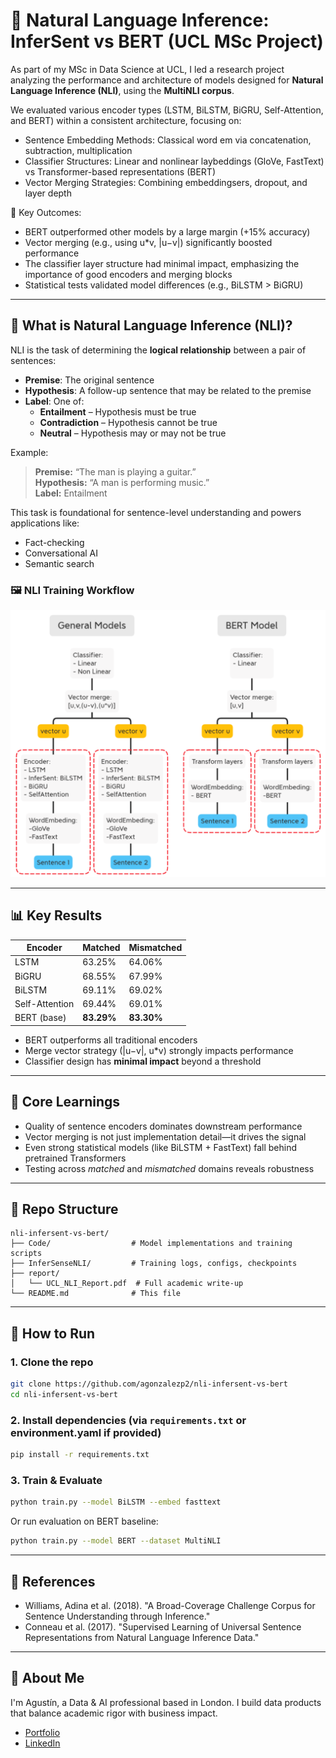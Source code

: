 # 🧠 Natural Language Inference: InferSent vs BERT (UCL MSc Project)

As part of my MSc in Data Science at UCL, I led a research project analyzing the performance and architecture of models designed for **Natural Language Inference (NLI)**, using the **MultiNLI corpus**.

We evaluated various encoder types (LSTM, BiLSTM, BiGRU, Self-Attention, and BERT) within a consistent architecture, focusing on:

- Sentence Embedding Methods: Classical word em via concatenation, subtraction, multiplication
- Classifier Structures: Linear and nonlinear laybeddings (GloVe, FastText) vs Transformer-based representations (BERT)
- Vector Merging Strategies: Combining embeddingsers, dropout, and layer depth

🧠 Key Outcomes:

- BERT outperformed other models by a large margin (+15% accuracy)
- Vector merging (e.g., using u*v, |u−v|) significantly boosted performance
- The classifier layer structure had minimal impact, emphasizing the importance of good encoders and merging blocks
- Statistical tests validated model differences (e.g., BiLSTM > BiGRU)

---

## 🧩 What is Natural Language Inference (NLI)?

NLI is the task of determining the **logical relationship** between a pair of sentences:

- **Premise**: The original sentence
- **Hypothesis**: A follow-up sentence that may be related to the premise
- **Label**: One of:
  - **Entailment** – Hypothesis must be true
  - **Contradiction** – Hypothesis cannot be true
  - **Neutral** – Hypothesis may or may not be true

Example:
> **Premise:** “The man is playing a guitar.”  
> **Hypothesis:** “A man is performing music.”  
> **Label:** Entailment

This task is foundational for sentence-level understanding and powers applications like:
- Fact-checking
- Conversational AI
- Semantic search

### 🖼️ NLI Training Workflow

![NLI Training Scheme](generic-nli-training-scheme.png)

---

## 📊 Key Results

| Encoder        | Matched | Mismatched |
|----------------|---------|------------|
| LSTM           | 63.25%  | 64.06%     |
| BiGRU          | 68.55%  | 67.99%     |
| BiLSTM         | 69.11%  | 69.02%     |
| Self-Attention | 69.44%  | 69.01%     |
| BERT (base)    | **83.29%** | **83.30%** |

- BERT outperforms all traditional encoders
- Merge vector strategy (|u−v|, u*v) strongly impacts performance
- Classifier design has **minimal impact** beyond a threshold

---

## 🧠 Core Learnings

- Quality of sentence encoders dominates downstream performance
- Vector merging is not just implementation detail—it drives the signal
- Even strong statistical models (like BiLSTM + FastText) fall behind pretrained Transformers
- Testing across *matched* and *mismatched* domains reveals robustness

---

## 📂 Repo Structure

```
nli-infersent-vs-bert/
├── Code/                  # Model implementations and training scripts
├── InferSenseNLI/         # Training logs, configs, checkpoints
├── report/
│   └── UCL_NLI_Report.pdf  # Full academic write-up
└── README.md              # This file
```

---

## 🧪 How to Run

### 1. Clone the repo
```bash
git clone https://github.com/agonzalezp2/nli-infersent-vs-bert
cd nli-infersent-vs-bert
```

### 2. Install dependencies (via `requirements.txt` or environment.yaml if provided)
```bash
pip install -r requirements.txt
```

### 3. Train & Evaluate
```bash
python train.py --model BiLSTM --embed fasttext
```

Or run evaluation on BERT baseline:
```bash
python train.py --model BERT --dataset MultiNLI
```

---

## 📘 References
- Williams, Adina et al. (2018). "A Broad-Coverage Challenge Corpus for Sentence Understanding through Inference."
- Conneau et al. (2017). "Supervised Learning of Universal Sentence Representations from Natural Language Inference Data."

---

## 👤 About Me
I'm Agustín, a Data & AI professional based in London. I build data products that balance academic rigor with business impact.

- [Portfolio](https://github.com/agonzalezp2/agustin-portfolio)
- [LinkedIn](https://www.linkedin.com/in/agustin-gonzalez-pozo)
